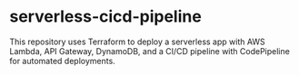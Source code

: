 # serverless-cicd-pipeline
This repository uses Terraform to deploy a serverless app with AWS Lambda, API Gateway, DynamoDB, and a CI/CD pipeline with CodePipeline for automated deployments.

